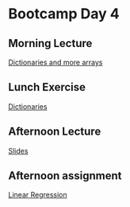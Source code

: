 # Bootcamp Day 4


## Morning Lecture

[Dictionaries and more arrays](https://docs.google.com/presentation/d/1SwZgNAlrVPOhxUe63J75qV3UEstvwKB5GK-JiEiBeCs/edit#slide=id.p)

## Lunch Exercise 

[Dictionaries](../assignments/bootcamp/dictionaries/assignment/index.md)

## Afternoon Lecture
[Slides](https://docs.google.com/presentation/d/1S_cQxSfdBpt2lYqX-6s1m1tDnwEFhcvoVLcqY3W4ch0/)

## Afternoon assignment

[Linear Regression](../assignments/bootcamp/linear_regression/assignment/index.md)

<!--

## Afternoon

[Linear Regression](../assignments/bootcamp/linear_regression/assignment/index.md)

## Daily Reflection

Please fill out [this survey](https://forms.gle/qyzDdwYqraEjBTzE9) today at the end of class. 

-->
